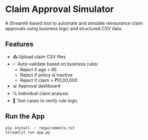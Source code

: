 # Claim Approval Simulator

A Streamlit-based tool to automate and simulate reinsurance claim approvals using business logic and structured CSV data.

## Features

- 📤 Upload claim CSV files
- ✅ Auto-validate based on business rules:
  - Reject if age > 65
  - Reject if policy is inactive
  - Reject if claim > ₹10,00,000
- 📊 Approval dashboard
- 🔍 Individual claim analysis
- 🧪 Test cases to verify rule logic

## Run the App

```bash
pip install -r requirements.txt
streamlit run app.py
